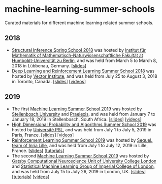 # machine-learning-summer-schools
Curated materials for different machine learning related summer schools.

## 2018

- [Structural Inference Spring School 2018](https://www.mathematik.hu-berlin.de/de/for1735/prior-events/spring-school-2018) was hosted by [Institut für Mathematik of Mathematisch-Naturwissenschaftliche Fakultät at Humboldt-Universität zu Berlin](https://www.mathematik.hu-berlin.de/de), and was held from March 5 to March 8, 2018 in Lübbenau, Germany. \[[slides](https://github.com/xuedong/machine-learning-summer-schools/tree/master/Structural%20Inference%20Spring%20School%202018%20(L%C3%BCbbenau%2C%20Germany)/slides)\]
- [Deep Learning and Reinforcement Learning Summer School 2018](https://dlrlsummerschool.ca/2018-event/) was hosted by [Vector Institute](https://vectorinstitute.ai/), and was held from July 25 to August 3, 2018 in Toronto, Canada. \[[slides](https://github.com/xuedong/machine-learning-summer-schools/tree/master/Deep%20Learning%20%26%20Reinforcement%20Learning%20Summer%20School%202018%20(Toronto%2C%20Canada)/slides)\] \[[videos](http://videolectures.net/DLRLsummerschool2018_toronto/)\]

## 2019

- The first [Machine Learning Summer School 2019](https://mlssafrica.com/) was hosted by [Stellenbosch University](https://www.sun.ac.za/english) and [Praelexis](https://praelexis.com/), and was held from January 7 to January 18, 2019 in Stellenbosch, South Africa. \[[slides](https://github.com/xuedong/machine-learning-summer-schools/tree/master/Machine%20Learning%20Summer%20School%202019%20(Stellenbosch%2C%20South%20Africa)/slides)\] \[[videos](https://www.youtube.com/channel/UC722CmQVgcLtxt_jXr3RyWg)\]
- [High Dimensional Probability and Algorithms Summer School 2019](https://hdpa2019.sciencesconf.org/) was hosted by [Université PSL](https://www.psl.eu/), and was held from July 1 to July 5, 2019 in Paris, France. \[[slides](https://github.com/xuedong/machine-learning-summer-schools/tree/master/High%20Dimensional%20Probability%20and%20Algorithms%20Summer%20School%202019%20(Paris%2C%20France)/talks)\] \[[videos](https://www.youtube.com/user/sebastienbubeck/videos)\]
- [Reinforcement Learning Summer School 2019](https://www.facebook.com/uclcsml/) was hosted by [SequeL team of Inria Lille](https://team.inria.fr/sequel/), and was held from July 1 to July 12, 2019 in Lille, France. \[[slides](https://github.com/xuedong/machine-learning-summer-schools/tree/master/Reinforcement%20Learning%20Summer%20School%202019%20(Lille%2C%20France)/slides)\] \[[tutorials](https://github.com/xuedong/machine-learning-summer-schools/tree/master/Reinforcement%20Learning%20Summer%20School%202019%20(Lille%2C%20France))\]
- The second [Machine Learning Summer School 2019](https://sites.google.com/view/mlss-2019) was hosted by [Gatsby Computational Neuroscience Unit of University College London](https://www.gatsby.ucl.ac.uk/Members.html) and [Statistical Machine Learning Group of Imperial College of London](https://wp.doc.ic.ac.uk/sml/), and was held from July 15 to July 26, 2019 in London, UK. \[[slides](https://github.com/xuedong/machine-learning-summer-schools/tree/master/Machine%20Learning%20Summer%20School%202019%20(London%2C%20UK)/slides)\] \[[tutorials](https://github.com/xuedong/machine-learning-summer-schools/tree/master/Machine%20Learning%20Summer%20School%202019%20(London%2C%20UK)/tutorials)\] \[[videos](https://www.facebook.com/uclcsml/)\]
